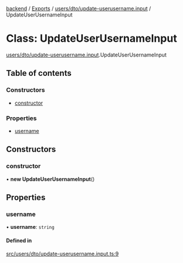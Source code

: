 [backend](../README.md) / [Exports](../modules.md) / [users/dto/update-userusername.input](../modules/users_dto_update_userusername_input.md) / UpdateUserUsernameInput

# Class: UpdateUserUsernameInput

[users/dto/update-userusername.input](../modules/users_dto_update_userusername_input.md).UpdateUserUsernameInput

## Table of contents

### Constructors

- [constructor](users_dto_update_userusername_input.UpdateUserUsernameInput.md#constructor)

### Properties

- [username](users_dto_update_userusername_input.UpdateUserUsernameInput.md#username)

## Constructors

### constructor

• **new UpdateUserUsernameInput**()

## Properties

### username

• **username**: `string`

#### Defined in

[src/users/dto/update-userusername.input.ts:9](https://github.com/GQDeltex/ft_transcendence/blob/main/backend/src/users/dto/update-userusername.input.ts#L9)
